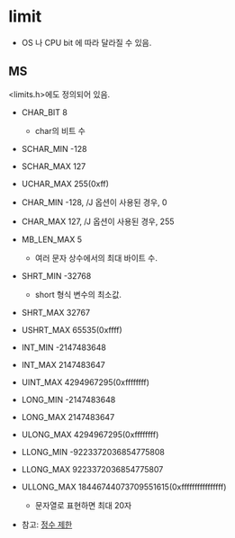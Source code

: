 # limit
* OS 나 CPU bit 에 따라 달라질 수 있음.

## MS
<limits.h>에도 정의되어 있음.

* CHAR_BIT 8
  * char의 비트 수
* SCHAR_MIN -128
* SCHAR_MAX 127
* UCHAR_MAX 255(0xff)
* CHAR_MIN -128, /J 옵션이 사용된 경우, 0
* CHAR_MAX 127, /J 옵션이 사용된 경우, 255
* MB_LEN_MAX 5
  * 여러 문자 상수에서의 최대 바이트 수.
* SHRT_MIN -32768
  * short 형식 변수의 최소값.
* SHRT_MAX 32767
* USHRT_MAX 65535(0xffff)
* INT_MIN -2147483648
* INT_MAX 2147483647
* UINT_MAX 4294967295(0xffffffff)
* LONG_MIN -2147483648
* LONG_MAX 2147483647
* ULONG_MAX 4294967295(0xffffffff)
* LLONG_MIN -9223372036854775808
* LLONG_MAX 9223372036854775807
* ULLONG_MAX 18446744073709551615(0xffffffffffffffff)
  * 문자열로 표현하면 최대 20자

* 참고: [정수 제한](https://docs.microsoft.com/ko-kr/cpp/cpp/integer-limits?view=vs-2019)
